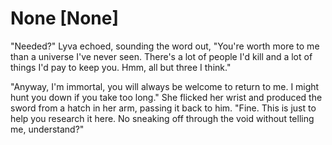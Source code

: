 # None [None]
"Needed?" Lyva echoed, sounding the word out, "You're worth more to me than a universe I've never seen. There's a lot of people I'd kill and a lot of things I'd pay to keep you. Hmm, all but three I think."    

"Anyway, I'm immortal, you will always be welcome to return to me. I might hunt you down if you take too long." She flicked her wrist and produced the sword from a hatch in her arm, passing it back to him. "Fine. This is just to help you research it here. No sneaking off through the void without telling me, understand?"
